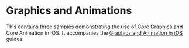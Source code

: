 Graphics and Animations
=====================

This contains three samples demonstrating the use of Core Graphics and Core Animation in iOS. It accompanies the [Graphics and Animation in iOS](https://developer.xamarin.com/guides/ios/application_fundamentals/graphics_animation_ios/) guides.